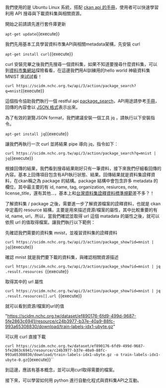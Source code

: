 我們使用的是 Ubuntu Linux 系統，搭配 [ckan api 的手冊](https://app.swaggerhub.com/apis/jeanhsu/NCHC_DataMarket/V1.0)，使用者可以快速學習利用 API 搜尋與下載資料集與相關資源。

開始之前請請先進行套件庫更新

`apt-get update`{{execute}}

我們先用基本工具學習資料市集API與相關metadata架構，先安裝 curl

`apt-get install curl`{{execute}}

curl 安裝完畢之後我們先搜尋一個資料集，如果不知道要搜尋什麼資料集，可以到[資料市集網站](https://scidm.nchc.org.tw)探險看看，在這邊我們用AI訓練用的hello world 神級資料集 MNIST 來試試看！

`curl https://scidm.nchc.org.tw/api/3/action/package_search?q=mnist`{{execute}}

這個指令協助我們執行一個 restful api [package_search](https://app.swaggerhub.com/apis/jeanhsu/NCHC_DataMarket/V1.0#/action/get_action_package_search)，API用途請參考[手冊](https://app.swaggerhub.com/apis/jeanhsu/NCHC_DataMarket/V1.0#/action/get_action_package_search)，回傳的內容會以 [JSON 格式](https://zh.wikipedia.org/wiki/JSON)表示出來。

為了有效的瀏覽JSON format，我們建議安裝一個工具 jq ，請執行以下安裝指令。

`apt-get install jq`{{execute}}

讓我們再執行一次 curl 並將結果 pipe 導向 jq，指令如下：

`curl https://scidm.nchc.org.tw/api/3/action/package_search?q=mnist | jq`{{execute}}

根據回傳的結果，我們看到搜尋結果剛好只有一筆資料，接下來我們仔細看回傳的內容。基本上回傳項目包含有API執行狀態、結果。回傳結果就是資料集詮釋資料，在ckan稱之為 package 的結構。package 結構中會包含許多 metadata 的欄位，其中最主要的有 id, name, tag, organization, resiurces, note, license_title，還有其他...，基本上和[台灣資料集詮釋資料標準規範](https://data.gov.tw/node/18252)差不多？！

了解資料集 / package 之後，需要進一步了解資源檔案的詮釋資料，也就是 ckan 中定義的 resource 結構，主要是用來描述資源/檔案的屬性，其中比較重要的有 id, name, url，所以，當我們確認並取得 url 這個 matadata 的屬性之後，就可以依照 url 的值取得檔案。讓我們執行以下範例：

先確認我們需要的資料集 mnist，並複習資料集的詮釋資料

`curl https://scidm.nchc.org.tw/api/3/action/package_show?id=mnist | jq`{{execute}}

確認 mnist 就是我們要下載的資料集，與確認相關資源描述

`curl https://scidm.nchc.org.tw/api/3/action/package_show?id=mnist | jq .result.resources `{{execute}}

取得其中的 url 屬性

`curl https://scidm.nchc.org.tw/api/3/action/package_show?id=mnist | jq .result.resources[].url `{{execute}}

就可以看到資源/檔案的url的值

"https://scidm.nchc.org.tw/dataset/ef890176-6fd9-499d-9687-5fe2863c6941/resource/c24b3977-b37e-40a9-88fc-993a65308830/download/train-labels-idx1-ubyte.gz"

可以用 curl 直接下載

`curl https://scidm.nchc.org.tw/dataset/ef890176-6fd9-499d-9687-5fe2863c6941/resource/c24b3977-b37e-40a9-88fc-993a65308830/download/train-labels-idx1-ubyte.gz -o train-labels-idx1-ubyte-0.gz`{{execute}}``


到這邊，應該有基本概念，並可以用curl取得需要的檔案。

接下來，可以學習如何用 python 進行自動化程式與資料集API之互動。
